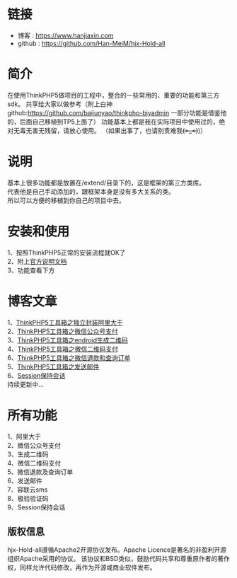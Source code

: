 链接
===============
- 博客 : https://www.hanjiaxin.com
- github : https://github.com/Han-MeiM/hjx-Hold-all

简介
===============
在使用ThinkPHP5做项目的工程中，整合的一些常用的、重要的功能和第三方sdk。
共享给大家以做参考（附上白神github:https://github.com/baijunyao/thinkphp-bjyadmin  一部分功能是借鉴他的，后面自己移植到TP5上面了）
功能基本上都是我在实际项目中使用过的，绝对无毒无害无残留，请放心使用。  （如果出事了，也请别责难我~~~~(>_<)~~~~)）

说明
===============
基本上很多功能都是放置在/extend/目录下的，这是框架的第三方类库。  
代表他是自己手动添加的，跟框架本身是没有多大关系的类。  
所以可以方便的移植到你自己的项目中去。

安装和使用
===============
1、按照ThinkPHP5正常的安装流程就OK了  
2、附上[官方说明文档](https://www.kancloud.cn/manual/thinkphp5/118003)  
3、功能查看下方

博客文章
===============
1、[ThinkPHP5工具箱之独立封装阿里大于](https://www.hanjiaxin.com/article/3)  
2、[ThinkPHP5工具箱之微信公众号支付](https://www.hanjiaxin.com/article/6)  
3、[ThinkPHP5工具箱之endroid生成二维码](https://www.hanjiaxin.com/article/9)  
4、[ThinkPHP5工具箱之微信二维码支付](https://www.hanjiaxin.com/article/10)  
6、[ThinkPHP5工具箱之微信退款和查询订单](https://www.hanjiaxin.com/article/12)  
5、[ThinkPHP5工具箱之发送邮件](https://www.hanjiaxin.com/article/11)  
6、[Session保持会话](https://www.hanjiaxin.com/article/13)  
持续更新中...

所有功能
===============
1、阿里大于  
2、微信公众号支付  
3、生成二维码  
4、微信二维码支付  
5、微信退款及查询订单  
6、发送邮件  
7、容联云sms  
8、极验验证码  
9、Session保持会话

## 版权信息

hjx-Hold-all遵循Apache2开源协议发布。Apache Licence是著名的非盈利开源组织Apache采用的协议。
该协议和BSD类似，鼓励代码共享和尊重原作者的著作权，同样允许代码修改，再作为开源或商业软件发布。

